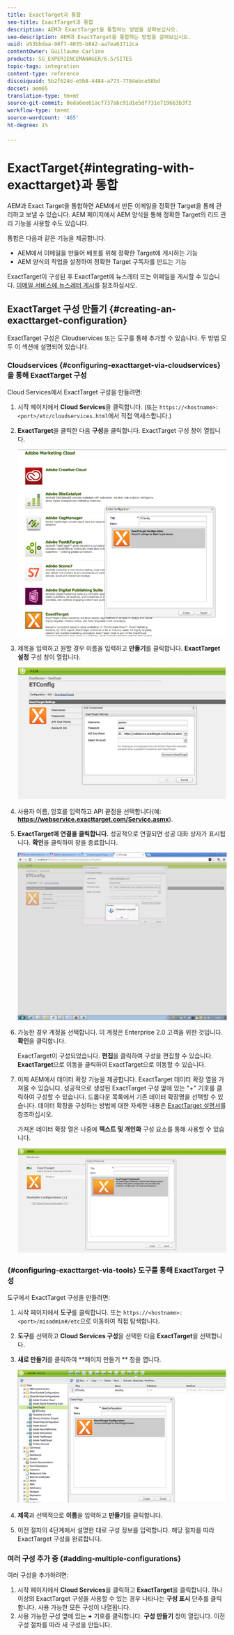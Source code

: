 ```yaml
---
title: ExactTarget과 통합
seo-title: ExactTarget과 통합
description: AEM과 ExactTarget을 통합하는 방법을 살펴보십시오.
seo-description: AEM과 ExactTarget을 통합하는 방법을 살펴보십시오.
uuid: a53bbdaa-98f7-4035-b842-aa7ea63712ca
contentOwner: Guillaume Carlino
products: SG_EXPERIENCEMANAGER/6.5/SITES
topic-tags: integration
content-type: reference
discoiquuid: 5b2f624d-e5b8-4484-a773-7784ebce58bd
docset: aem65
translation-type: tm+mt
source-git-commit: 0eda6ee61acf737abc91d1e5df731e719663b3f2
workflow-type: tm+mt
source-wordcount: '465'
ht-degree: 1%

---
```



# ExactTarget{#integrating-with-exacttarget}과 통합

AEM과 Exact Target을 통합하면 AEM에서 만든 이메일을 정확한 Target을 통해 관리하고 보낼 수 있습니다. AEM 페이지에서 AEM 양식을 통해 정확한 Target의 리드 관리 기능을 사용할 수도 있습니다.

통합은 다음과 같은 기능을 제공합니다.

* AEM에서 이메일을 만들어 배포를 위해 정확한 Target에 게시하는 기능
* AEM 양식의 작업을 설정하여 정확한 Target 구독자를 만드는 기능

ExactTarget이 구성된 후 ExactTarget에 뉴스레터 또는 이메일을 게시할 수 있습니다. [이메일 서비스에 뉴스레터 게시](/help/sites-authoring/personalization.md)를 참조하십시오.

## ExactTarget 구성 만들기 {#creating-an-exacttarget-configuration}

ExactTarget 구성은 Cloudservices 또는 도구를 통해 추가할 수 있습니다. 두 방법 모두 이 섹션에 설명되어 있습니다.

### Cloudservices {#configuring-exacttarget-via-cloudservices}을 통해 ExactTarget 구성

Cloud Services에서 ExactTarget 구성을 만들려면:

1. 시작 페이지에서 **Cloud Services**&#x200B;을 클릭합니다. (또는 `https://<hostname>:<port>/etc/cloudservices.html`에서 직접 액세스합니다.)
1. **ExactTarget**&#x200B;을 클릭한 다음 **구성**&#x200B;을 클릭합니다. ExactTarget 구성 창이 열립니다.

   ![chlimage_1-19](assets/chlimage_1-19.png)

1. 제목을 입력하고 원할 경우 이름을 입력하고 **만들기**&#x200B;를 클릭합니다. **ExactTarget 설정** 구성 창이 열립니다.

   ![chlimage_1](assets/chlimage_1.jpeg)

1. 사용자 이름, 암호를 입력하고 API 끝점을 선택합니다(예: **https://webservice.exacttarget.com/Service.asmx**).
1. **ExactTarget에 연결을 클릭합니다.** 성공적으로 연결되면 성공 대화 상자가 표시됩니다. **확인**&#x200B;을 클릭하여 창을 종료합니다.

   ![chlimage_1-1](assets/chlimage_1-1.jpeg)

1. 가능한 경우 계정을 선택합니다. 이 계정은 Enterprise 2.0 고객을 위한 것입니다. **확인**&#x200B;을 클릭합니다.

   ExactTarget이 구성되었습니다. **편집**&#x200B;을 클릭하여 구성을 편집할 수 있습니다. **ExactTarget**&#x200B;으로 이동을 클릭하여 ExactTarget으로 이동할 수 있습니다.

1. 이제 AEM에서 데이터 확장 기능을 제공합니다. ExactTarget 데이터 확장 열을 가져올 수 있습니다. 성공적으로 생성된 ExactTarget 구성 옆에 있는 &quot;+&quot; 기호를 클릭하여 구성할 수 있습니다. 드롭다운 목록에서 기존 데이터 확장명을 선택할 수 있습니다. 데이터 확장을 구성하는 방법에 대한 자세한 내용은 [ExactTarget 설명서](https://help.exacttarget.com/en/documentation/exacttarget/subscribers/data_extensions_and_data_relationships)를 참조하십시오.

   가져온 데이터 확장 열은 나중에 **텍스트 및 개인화** 구성 요소를 통해 사용할 수 있습니다.

   ![chlimage_1-2](assets/chlimage_1-2.jpeg)

### {#configuring-exacttarget-via-tools} 도구를 통해 ExactTarget 구성

도구에서 ExactTarget 구성을 만들려면:

1. 시작 페이지에서 **도구**&#x200B;를 클릭합니다. 또는 `https://<hostname>:<port>/misadmin#/etc`으로 이동하여 직접 탐색합니다.
1. **도구**&#x200B;를 선택하고 **Cloud Services 구성**&#x200B;을 선택한 다음 **ExactTarget**&#x200B;을 선택합니다.
1. **새로 만들기**&#x200B;를 클릭하여 **페이지 만들기 ** 창을 엽니다.

   ![chlimage_1-34](assets/chlimage_1-3.jpeg)

1. **제목**&#x200B;과 선택적으로 **이름**&#x200B;을 입력하고 **만들기**&#x200B;를 클릭합니다.
1. 이전 절차의 4단계에서 설명한 대로 구성 정보를 입력합니다. 해당 절차를 따라 ExactTarget 구성을 완료합니다.

### 여러 구성 추가 중 {#adding-multiple-configurations}

여러 구성을 추가하려면:

1. 시작 페이지에서 **Cloud Services**&#x200B;을 클릭하고 **ExactTarget**&#x200B;을 클릭합니다. 하나 이상의 ExactTarget 구성을 사용할 수 있는 경우 나타나는 **구성 표시** 단추를 클릭합니다. 사용 가능한 모든 구성이 나열됩니다.
1. 사용 가능한 구성 옆에 있는 **+** 기호를 클릭합니다. **구성 만들기** 창이 열립니다. 이전 구성 절차를 따라 새 구성을 만듭니다.